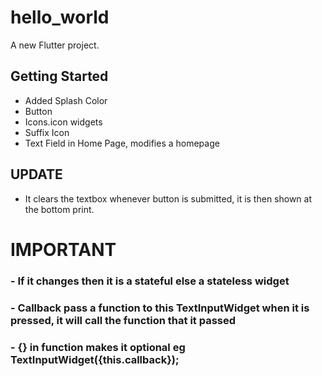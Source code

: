 # hello_world

A new Flutter project.

## Getting Started

- Added Splash Color
- Button
- Icons.icon widgets
- Suffix Icon
- Text Field in Home Page, modifies a homepage

## UPDATE
- It clears the textbox whenever button is submitted, it is then shown at the bottom print.
# IMPORTANT
### - If it changes then it is a stateful else a stateless widget
### - Callback pass a function to this TextInputWidget when it is pressed, it will call the function that it passed
### - {} in function makes it optional eg TextInputWidget({this.callback});

